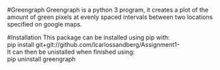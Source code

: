 #Greengraph
Greengraph is a python 3 program, it creates a plot of the amount of green pixels at evenly spaced intervals between two locations specified on google maps.

#Installation
This package can be installed using pip with:<br /> 
pip install git+git://github.com/lcarlossandberg/Assignment1-<br /> 
It can then be unistalled when finished using:<br />
pip uninstall greengraph
